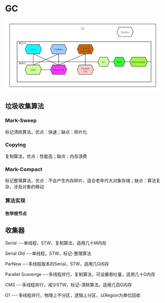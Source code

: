 # GC

![alt 垃圾收集器](https://github.com/tank520/MyNote/blob/master/02%20%E8%BD%AF%E4%BB%B6%E5%BC%80%E5%8F%91/02%20Java/01%20JVM/%E5%9E%83%E5%9C%BE%E6%94%B6%E9%9B%86%E5%99%A8.png?raw=true)

## 垃圾收集算法

### Mark-Sweep

标记清除算法，优点：快速；缺点：碎片化

### Copying

复制算法，优点：性能高；缺点：内存浪费

### Mark-Compact

标记整理算法，优点：不会产生内存碎片，适合老年代大对象存储；缺点：算法复杂，涉及对象的移动

### 算法实现

#### 枚举根节点





## 收集器

Serial  ---单线程，STW，复制算法，适用几十M内存

Serial Old  ---单线程，STW，标记-整理算法

ParNew  ---多线程版本的Serial，STW，适用几G内存

Parallel Scavenge  ---多线程并行，复制算法，可设置吞吐量，适用几十G内存

CMS  ---多线程并行，减少STW，标记-清除算法，适用几百G内存

G1 --- 多线程并行，物理上不分区，逻辑上分区，以Region为单位回收